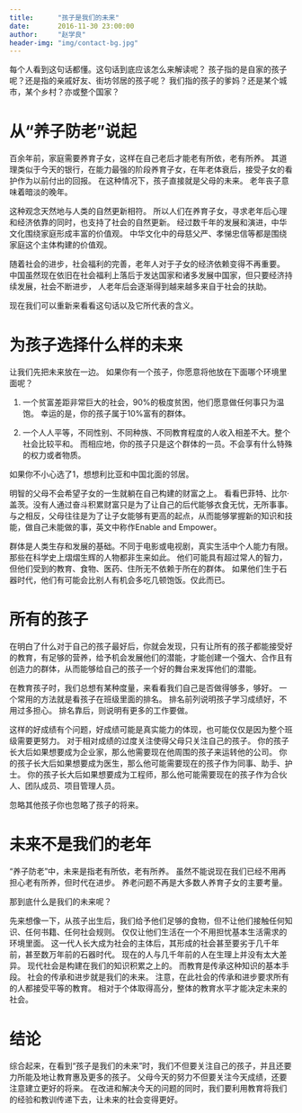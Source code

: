 ```yaml
---
title:      "孩子是我们的未来"
date:       2016-11-30 23:00:00
author:     "赵学良"
header-img: "img/contact-bg.jpg"
---
```


每个人看到这句话都懂。这句话到底应该怎么来解读呢？
孩子指的是自家的孩子呢？还是指的亲戚好友、街坊邻居的孩子呢？
我们指的孩子的爹妈？还是某个城市，某个乡村？亦或整个国家？

# 从“养子防老”说起

百余年前，家庭需要养育子女，这样在自己老后才能老有所依，老有所养。
其道理类似于今天的银行，在能力最强的阶段养育子女，在年老体衰后，接受子女的看护作为以前付出的回报。
在这种情况下，孩子直接就是父母的未来。
老年丧子意味着暗淡的晚年。

这种观念天然地与人类的自然更新相符。
所以人们在养育子女，寻求老年后心理和经济依靠的同时，也支持了社会的自然更新。
经过数千年的发展和演进，中华文化围绕家庭形成丰富的价值观。
中华文化中的母慈父严、孝悌忠信等都是围绕家庭这个主体构建的价值观。

随着社会的进步，社会福利的完善，老年人对于子女的经济依赖变得不再重要。
中国虽然现在依旧在社会福利上落后于发达国家和诸多发展中国家，但只要经济持续发展，社会不断进步，
人老年后会逐渐得到越来越多来自于社会的扶助。

现在我们可以重新来看看这句话以及它所代表的含义。

# 为孩子选择什么样的未来

让我们先把未来放在一边。
如果你有一个孩子，你愿意将他放在下面哪个环境里面呢？

1. 一个贫富差距非常巨大的社会，90%的极度贫困，他们愿意做任何事只为温饱。
幸运的是，你的孩子属于10%富有的群体。

2. 一个人人平等，不同性别、不同种族、不同教育程度的人收入相差不大。整个社会比较平和。
而相应地，你的孩子只是这个群体的一员。不会享有什么特殊的权力或者物质。

如果你不小心选了1，想想利比亚和中国北面的邻居。

明智的父母不会希望子女的一生就躺在自己构建的财富之上。
看看巴菲特、比尔·盖茨。没有人通过奋斗积累财富只是为了让自己的后代能够衣食无忧，无所事事。
与之相反，父母往往是为了让子女能够有更高的起点，从而能够掌握新的知识和技能，做自己未能做的事，英文中称作Enable and Empower。

群体是人类生存和发展的基础。不同于电影或电视剧，真实生活中个人能力有限。
那些在科学史上熠熠生辉的人物都非生来如此。
他们可能具有超过常人的智力，但他们受到的教育、食物、医药、住所无不依赖于所在的群体。
如果他们生于石器时代，他们有可能会比别人有机会多吃几顿饱饭。仅此而已。


# 所有的孩子

在明白了什么对于自己的孩子最好后，你就会发现，只有让所有的孩子都能接受好的教育，有足够的营养，给予机会发展他们的潜能，才能创建一个强大、合作且有创造力的群体，从而能够给自己的孩子一个好的舞台来发挥他们的潜能。

在教育孩子时，我们总想有某种度量，来看看我们自己是否做得够多，够好。
一个常用的方法就是看孩子在班级里面的排名。
排名前列说明孩子学习成绩好，不用过多担心。
排名靠后，则说明有更多的工作要做。

这样的好成绩有个问题，好成绩可能是真实能力的体现，也可能仅仅是因为整个班级需要更努力。
对于相对成绩的过度关注使得父母只关注自己的孩子。
你的孩子长大后如果想要成为企业家，那么他需要现在他周围的孩子来运转他的公司。
你的孩子长大后如果想要成为医生，那么他可能需要现在的孩子作为同事、助手、护士。
你的孩子长大后如果想要成为工程师，那么他可能需要现在的孩子作为合伙人、团队成员、项目管理人员。

忽略其他孩子你也忽略了孩子的将来。

# 未来不是我们的老年

“养子防老”中，未来是指老有所依，老有所养。
虽然不能说现在我们已经不用再担心老有所养，但时代在进步。
养老问题不再是大多数人养育子女的主要考量。

那到底什么是我们的未来呢？

先来想像一下，从孩子出生后，我们给予他们足够的食物，但不让他们接触任何知识、任何书籍、任何社会规则。
仅仅让他们生活在一个不用担忧基本生活需求的环境里面。
这一代人长大成为社会的主体后，其形成的社会甚至要劣于几千年前，甚至数万年前的石器时代。
现在的人与几千年前的人在生理上并没有太大差异。
现代社会是构建在我们的知识积累之上的。
而教育是传承这种知识的基本手段。
社会的传承和进步就是我们的未来。
注意，在此社会的传承和进步要求所有的人都接受平等的教育。
相对于个体取得高分，整体的教育水平才能决定未来的社会。

# 结论

综合起来，在看到“孩子是我们的未来”时，我们不但要关注自己的孩子，并且还要力所能及地让教育惠及更多的孩子。
父母今天的努力不但要关注今天成绩，还要注意建立更好的将来。
在改进和解决今天的问题的同时，我们要利用教育将我们的经验和教训传递下去，让未来的社会变得更好。



